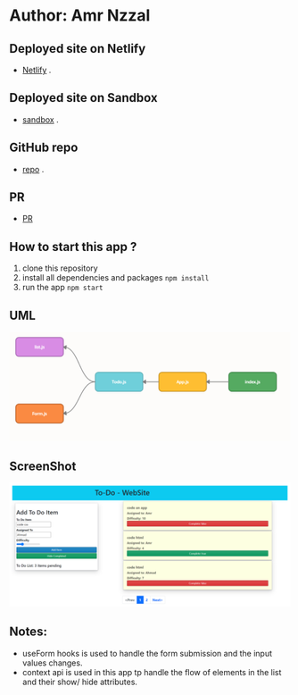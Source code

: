 # Author: Amr Nzzal 

## Deployed site on Netlify

* [Netlify](https://todo-amr.netlify.app/) .

## Deployed site on Sandbox

* [sandbox](https://codesandbox.io/s/todo-740h4/) .
  
## GitHub repo

* [repo](https://github.com/amr88nzzal/todo-app) .

## PR

* [PR](https://github.com/amr88nzzal/todo-app/pulls)
  
## How to start this app ?

1. clone this repository
2. install all dependencies and packages
   `npm install`
3. run the app
  `npm start`

## UML
![uml](./todo.png)

## ScreenShot

![ScreenShot](./app.png)

## Notes:

  - useForm hooks is used to handle the form submission and the input values changes.
  - context api is used in this app tp handle the flow of elements in the list and their show/ hide attributes.